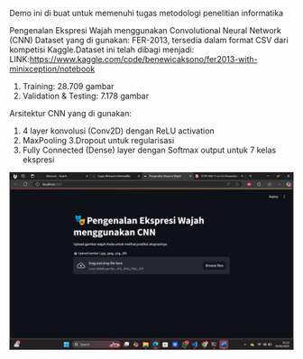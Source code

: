 Demo ini di buat untuk memenuhi tugas metodologi penelitian informatika 

Pengenalan Ekspresi Wajah menggunakan Convolutional Neural Network (CNN)
Dataset yang di gunakan: 
FER-2013, tersedia dalam format CSV dari kompetisi Kaggle.Dataset ini telah dibagi menjadi:
LINK:https://www.kaggle.com/code/benewicaksono/fer2013-with-minixception/notebook
1. Training: 28.709 gambar
2. Validation & Testing: 7.178 gambar

Arsitektur CNN yang di gunakan:
1. 4 layer konvolusi (Conv2D) dengan ReLU activation
2. MaxPooling
3.Dropout untuk regularisasi
4. Fully Connected (Dense) layer dengan Softmax output untuk 7 kelas ekspresi


![Foto Saya](images/hasil.png)
